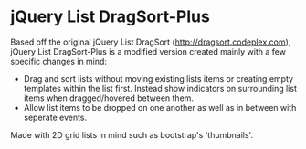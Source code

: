 jQuery List DragSort-Plus
======

Based off the original jQuery List DragSort (http://dragsort.codeplex.com), jQuery List DragSort-Plus is a modified version created mainly with a few specific changes in mind:

* Drag and sort lists without moving existing lists items or creating empty templates within the list first. Instead show indicators on surrounding list items when dragged/hovered between them.
* Allow list items to be dropped on one another as well as in between with seperate events.

Made with 2D grid lists in mind such as bootstrap's 'thumbnails'.